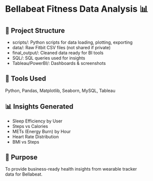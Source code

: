 # Bellabeat Fitness Data Analysis 📊

## 📁 Project Structure
- scripts/: Python scripts for data loading, plotting, exporting
- data/: Raw Fitbit CSV files (not shared if private)
- final_output/: Cleaned data ready for BI tools
- SQL/: SQL queries used for insights
- Tableau/PowerBI/: Dashboards & screenshots

## 🔧 Tools Used
Python, Pandas, Matplotlib, Seaborn, MySQL, Tableau

## 📊 Insights Generated
- Sleep Efficiency by User
- Steps vs Calories
- METs (Energy Burn) by Hour
- Heart Rate Distribution
- BMI vs Steps

## 🚀 Purpose
To provide business-ready health insights from wearable tracker data for Bellabeat.
